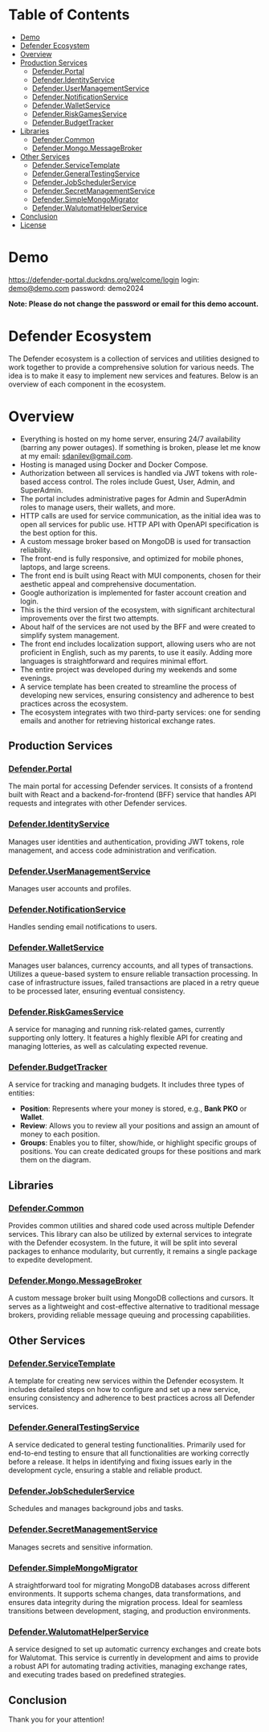 # Table of Contents

- [Demo](#demo)
- [Defender Ecosystem](#defender-ecosystem)
- [Overview](#overview)
- [Production Services](#production-services)
  - [Defender.Portal](#defenderportal)
  - [Defender.IdentityService](#defenderidentityservice)
  - [Defender.UserManagementService](#defenderusermanagementservice)
  - [Defender.NotificationService](#defendernotificationservice)
  - [Defender.WalletService](#defenderwalletservice)
  - [Defender.RiskGamesService](#defenderriskgamesservice)
  - [Defender.BudgetTracker](#defenderbudgettracker)
- [Libraries](#libraries)
  - [Defender.Common](#defendercommon)
  - [Defender.Mongo.MessageBroker](#defendermongomessagebroker)
- [Other Services](#other-services)
  - [Defender.ServiceTemplate](#defenderservicetemplate)
  - [Defender.GeneralTestingService](#defendergeneraltestingservice)
  - [Defender.JobSchedulerService](#defenderjobschedulerservice)
  - [Defender.SecretManagementService](#defendersecretmanagementservice)
  - [Defender.SimpleMongoMigrator](#defendersimplemongomigrator)
  - [Defender.WalutomatHelperService](#defenderwalutomathelperservice)
- [Conclusion](#conclusion)
- [License](#license)

# Demo

https://defender-portal.duckdns.org/welcome/login
login: demo@demo.com
password: demo2024

**Note: Please do not change the password or email for this demo account.**

# Defender Ecosystem

The Defender ecosystem is a collection of services and utilities designed to work together to provide a comprehensive solution for various needs. The idea is to make it easy to implement new services and features. Below is an overview of each component in the ecosystem.

# Overview

- Everything is hosted on my home server, ensuring 24/7 availability (barring any power outages). If something is broken, please let me know at my email: sdanilev@gmail.com.
- Hosting is managed using Docker and Docker Compose.
- Authorization between all services is handled via JWT tokens with role-based access control. The roles include Guest, User, Admin, and SuperAdmin.
- The portal includes administrative pages for Admin and SuperAdmin roles to manage users, their wallets, and more.
- HTTP calls are used for service communication, as the initial idea was to open all services for public use. HTTP API with OpenAPI specification is the best option for this.
- A custom message broker based on MongoDB is used for transaction reliability.
- The front-end is fully responsive, and optimized for mobile phones, laptops, and large screens.
- The front end is built using React with MUI components, chosen for their aesthetic appeal and comprehensive documentation.
- Google authorization is implemented for faster account creation and login.
- This is the third version of the ecosystem, with significant architectural improvements over the first two attempts.
- About half of the services are not used by the BFF and were created to simplify system management.
- The front end includes localization support, allowing users who are not proficient in English, such as my parents, to use it easily. Adding more languages is straightforward and requires minimal effort.
- The entire project was developed during my weekends and some evenings.
- A service template has been created to streamline the process of developing new services, ensuring consistency and adherence to best practices across the ecosystem.
- The ecosystem integrates with two third-party services: one for sending emails and another for retrieving historical exchange rates.

## Production Services

### [Defender.Portal](https://github.com/SelDanilEv/Defender.Portal)

The main portal for accessing Defender services. It consists of a frontend built with React and a backend-for-frontend (BFF) service that handles API requests and integrates with other Defender services.

### [Defender.IdentityService](https://github.com/SelDanilEv/Defender.IdentityService)

Manages user identities and authentication, providing JWT tokens, role management, and access code administration and verification.

### [Defender.UserManagementService](https://github.com/SelDanilEv/Defender.UserManagementService)

Manages user accounts and profiles.

### [Defender.NotificationService](https://github.com/SelDanilEv/Defender.NotificationService)

Handles sending email notifications to users.

### [Defender.WalletService](https://github.com/SelDanilEv/Defender.WalletService)

Manages user balances, currency accounts, and all types of transactions. Utilizes a queue-based system to ensure reliable transaction processing. In case of infrastructure issues, failed transactions are placed in a retry queue to be processed later, ensuring eventual consistency.

### [Defender.RiskGamesService](https://github.com/SelDanilEv/Defender.RiskGamesService)

A service for managing and running risk-related games, currently supporting only lottery. It features a highly flexible API for creating and managing lotteries, as well as calculating expected revenue.

### [Defender.BudgetTracker](https://github.com/SelDanilEv/Defender.BudgetTracker)

A service for tracking and managing budgets. It includes three types of entities:

- **Position**: Represents where your money is stored, e.g., **Bank PKO** or **Wallet**.
- **Review**: Allows you to review all your positions and assign an amount of money to each position.
- **Groups**: Enables you to filter, show/hide, or highlight specific groups of positions. You can create dedicated groups for these positions and mark them on the diagram.

## Libraries

### [Defender.Common](https://github.com/SelDanilEv/Defender.Common)

Provides common utilities and shared code used across multiple Defender services. This library can also be utilized by external services to integrate with the Defender ecosystem. In the future, it will be split into several packages to enhance modularity, but currently, it remains a single package to expedite development.

### [Defender.Mongo.MessageBroker](https://github.com/SelDanilEv/Defender.Mongo.MessageBroker)

A custom message broker built using MongoDB collections and cursors. It serves as a lightweight and cost-effective alternative to traditional message brokers, providing reliable message queuing and processing capabilities.

## Other Services

### [Defender.ServiceTemplate](https://github.com/SelDanilEv/Defender.ServiceTemplate)

A template for creating new services within the Defender ecosystem. It includes detailed steps on how to configure and set up a new service, ensuring consistency and adherence to best practices across all Defender services.

### [Defender.GeneralTestingService](https://github.com/SelDanilEv/Defender.GeneralTestingService)

A service dedicated to general testing functionalities. Primarily used for end-to-end testing to ensure that all functionalities are working correctly before a release. It helps in identifying and fixing issues early in the development cycle, ensuring a stable and reliable product.

### [Defender.JobSchedulerService](https://github.com/SelDanilEv/Defender.JobSchedulerService)

Schedules and manages background jobs and tasks.

### [Defender.SecretManagementService](https://github.com/SelDanilEv/Defender.SecretManagementService)

Manages secrets and sensitive information.

### [Defender.SimpleMongoMigrator](https://github.com/SelDanilEv/Defender.SimpleMongoMigrator)

A straightforward tool for migrating MongoDB databases across different environments. It supports schema changes, data transformations, and ensures data integrity during the migration process. Ideal for seamless transitions between development, staging, and production environments.

### [Defender.WalutomatHelperService](https://github.com/SelDanilEv/Defender.WalutomatHelperService)

A service designed to set up automatic currency exchanges and create bots for Walutomat. This service is currently in development and aims to provide a robust API for automating trading activities, managing exchange rates, and executing trades based on predefined strategies.

## Conclusion

Thank you for your attention!
